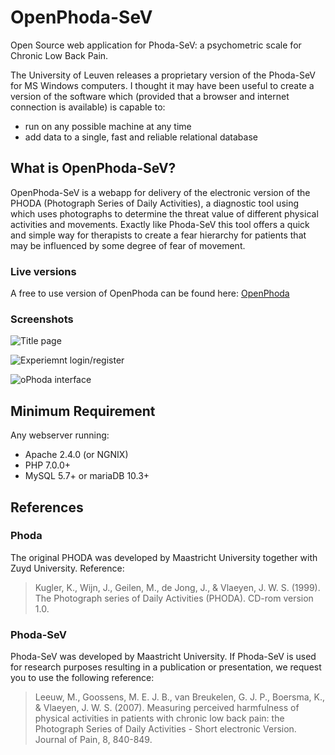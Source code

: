 # OpenPhoda-SeV
Open Source web application for Phoda-SeV: a psychometric scale for Chronic Low Back Pain.

The University of Leuven releases a proprietary version of the Phoda-SeV for MS Windows computers. I thought it may have been useful to create a version of the software which (provided that a browser and internet connection is available) is capable to:

* run on any possible machine at any time 
* add data to a single, fast and reliable relational database

## What is OpenPhoda-SeV?

OpenPhoda-SeV is a webapp for delivery of the electronic version of the PHODA (Photograph Series of Daily Activities), a diagnostic tool using which uses photographs to determine the threat value of different physical activities and movements. Exactly like Phoda-SeV this tool offers a quick and simple way for therapists to create a fear hierarchy for patients that may be influenced by some degree of fear of movement. 

### Live versions

A free to use version of OpenPhoda can be found here: [OpenPhoda](https://openphoda.net/)


### Screenshots

![Title page](https://i.postimg.cc/Gh9kNLrg/2019-05-09-123856-1895x935-scrot.png "Title page")

![Experiemnt login/register](https://i.postimg.cc/FFTyDdtJ/2019-05-09-123921-1912x935-scrot.png "Experiemnt login/register")

![oPhoda interface](https://i.postimg.cc/15VKVV9C/2019-05-03-185434-1856x920-scrot.png "oPhoda interface")


## Minimum Requirement

Any webserver running:
* Apache 2.4.0 (or NGNIX)
* PHP 7.0.0+
* MySQL 5.7+ or mariaDB 10.3+


## References

### Phoda

The original PHODA was developed by Maastricht University together with Zuyd University. Reference: 

>Kugler, K., Wijn, J., Geilen, M., de Jong, J., & Vlaeyen, J. W. S. (1999). The Photograph series of Daily Activities (PHODA). CD-rom version 1.0.

### Phoda-SeV

Phoda-SeV was developed by Maastricht University. If Phoda-SeV is used for research purposes resulting in a publication or presentation, we request you to use the following reference:

> Leeuw, M., Goossens, M. E. J. B., van Breukelen, G. J. P., Boersma, K., & Vlaeyen, J. W. S. (2007). Measuring perceived harmfulness of physical activities in patients with chronic low back pain: the Photograph Series of Daily Activities - Short electronic Version. Journal of Pain, 8, 840-849.


